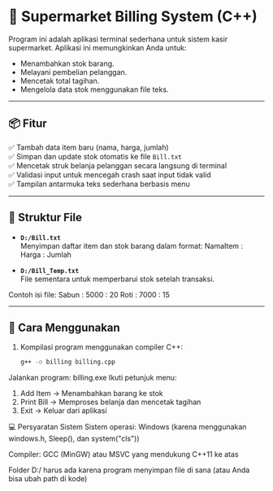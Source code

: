 # 🧾 Supermarket Billing System (C++)

Program ini adalah aplikasi terminal sederhana untuk sistem kasir supermarket. Aplikasi ini memungkinkan Anda untuk:

- Menambahkan stok barang.
- Melayani pembelian pelanggan.
- Mencetak total tagihan.
- Mengelola data stok menggunakan file teks.

---

## 📦 Fitur

✅ Tambah data item baru (nama, harga, jumlah)  
✅ Simpan dan update stok otomatis ke file `Bill.txt`  
✅ Mencetak struk belanja pelanggan secara langsung di terminal  
✅ Validasi input untuk mencegah crash saat input tidak valid  
✅ Tampilan antarmuka teks sederhana berbasis menu

---

## 📁 Struktur File

- **`D:/Bill.txt`**  
  Menyimpan daftar item dan stok barang dalam format:
  NamaItem : Harga : Jumlah

- **`D:/Bill_Temp.txt`**  
File sementara untuk memperbarui stok setelah transaksi.

Contoh isi file:
Sabun : 5000 : 20
Roti : 7000 : 15


---

## 🚀 Cara Menggunakan

1. Kompilasi program menggunakan compiler C++:
   ```bash
   g++ -o billing billing.cpp
Jalankan program: billing.exe
Ikuti petunjuk menu:
1. Add Item      -> Menambahkan barang ke stok
2. Print Bill    -> Memproses belanja dan mencetak tagihan
3. Exit          -> Keluar dari aplikasi
   
💻 Persyaratan Sistem
Sistem operasi: Windows (karena menggunakan windows.h, Sleep(), dan system("cls"))

Compiler: GCC (MinGW) atau MSVC yang mendukung C++11 ke atas

Folder D:/ harus ada karena program menyimpan file di sana (atau Anda bisa ubah path di kode)

